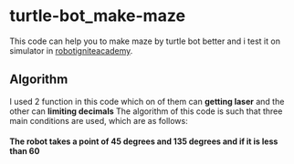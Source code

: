 # turtle-bot_make-maze
This code can help you to make maze by turtle bot better and i test it on simulator in 
[robotigniteacademy](https://www.robotigniteacademy.com/en/course/python-3-for-robotics_38_0/).
## Algorithm
I used 2 function in this code which on of them can **getting laser** and the other can **limiting decimals**
The algorithm of this code is such that three main conditions are used, which are as follows:
#### The robot takes a point of 45 degrees and 135 degrees and if it is less than 60 
